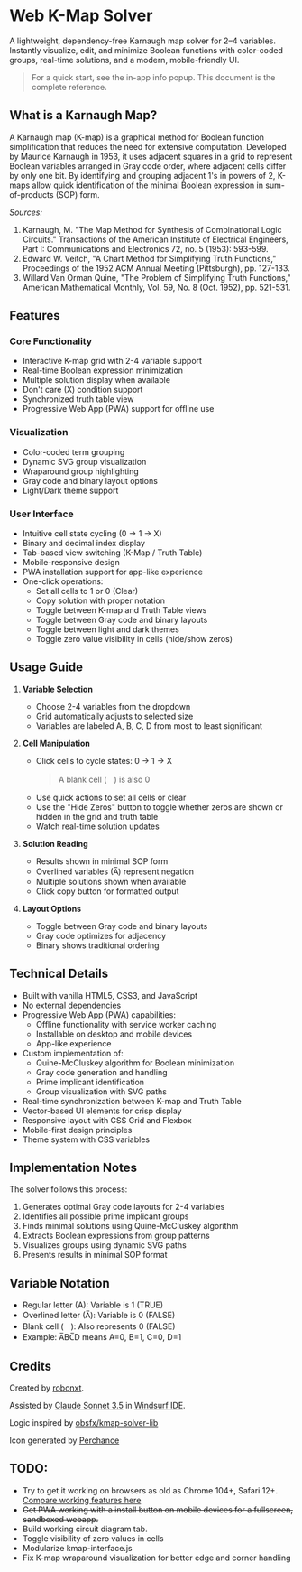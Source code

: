 # Web K-Map Solver
A lightweight, dependency-free Karnaugh map solver for 2–4 variables. Instantly visualize, edit, and minimize Boolean functions with color-coded groups, real-time solutions, and a modern, mobile-friendly UI.

> For a quick start, see the in-app info popup. This document is the complete reference.


## What is a Karnaugh Map?
A Karnaugh map (K-map) is a graphical method for Boolean function simplification that reduces the need for extensive computation. Developed by Maurice Karnaugh in 1953, it uses adjacent squares in a grid to represent Boolean variables arranged in Gray code order, where adjacent cells differ by only one bit. By identifying and grouping adjacent 1's in powers of 2, K-maps allow quick identification of the minimal Boolean expression in sum-of-products (SOP) form.

*Sources:*
1. Karnaugh, M. "The Map Method for Synthesis of Combinational Logic Circuits." Transactions of the American Institute of Electrical Engineers, Part I: Communications and Electronics 72, no. 5 (1953): 593-599.
2. Edward W. Veitch, "A Chart Method for Simplifying Truth Functions," Proceedings of the 1952 ACM Annual Meeting (Pittsburgh), pp. 127-133.
3. Willard Van Orman Quine, "The Problem of Simplifying Truth Functions," American Mathematical Monthly, Vol. 59, No. 8 (Oct. 1952), pp. 521-531.



## Features


### Core Functionality
- Interactive K-map grid with 2-4 variable support
- Real-time Boolean expression minimization
- Multiple solution display when available
- Don't care (X) condition support
- Synchronized truth table view
- Progressive Web App (PWA) support for offline use


### Visualization
- Color-coded term grouping
- Dynamic SVG group visualization
- Wraparound group highlighting
- Gray code and binary layout options
- Light/Dark theme support


### User Interface
- Intuitive cell state cycling (0 → 1 → X)
- Binary and decimal index display
- Tab-based view switching (K-Map / Truth Table)
- Mobile-responsive design
- PWA installation support for app-like experience
- One-click operations:
  - Set all cells to 1 or 0 (Clear)
  - Copy solution with proper notation
  - Toggle between K-map and Truth Table views
  - Toggle between Gray code and binary layouts
  - Toggle between light and dark themes
  - Toggle zero value visibility in cells (hide/show zeros)


## Usage Guide
1. **Variable Selection**
   - Choose 2-4 variables from the dropdown
   - Grid automatically adjusts to selected size
   - Variables are labeled A, B, C, D from most to least significant

2. **Cell Manipulation**
   - Click cells to cycle states: 0 → 1 → X
      > A blank cell (ㅤ) is also 0
   - Use quick actions to set all cells or clear
   - Use the "Hide Zeros" button to toggle whether zeros are shown or hidden in the grid and truth table
   - Watch real-time solution updates

3. **Solution Reading**
   - Results shown in minimal SOP form
   - Overlined variables (A̅) represent negation
   - Multiple solutions shown when available
   - Click copy button for formatted output

4. **Layout Options**
   - Toggle between Gray code and binary layouts
   - Gray code optimizes for adjacency
   - Binary shows traditional ordering


## Technical Details
- Built with vanilla HTML5, CSS3, and JavaScript
- No external dependencies
- Progressive Web App (PWA) capabilities:
  - Offline functionality with service worker caching
  - Installable on desktop and mobile devices
  - App-like experience 
- Custom implementation of:
  - Quine-McCluskey algorithm for Boolean minimization
  - Gray code generation and handling
  - Prime implicant identification
  - Group visualization with SVG paths
- Real-time synchronization between K-map and Truth Table
- Vector-based UI elements for crisp display
- Responsive layout with CSS Grid and Flexbox
- Mobile-first design principles
- Theme system with CSS variables


## Implementation Notes
The solver follows this process:
1. Generates optimal Gray code layouts for 2-4 variables
2. Identifies all possible prime implicant groups
3. Finds minimal solutions using Quine-McCluskey algorithm
4. Extracts Boolean expressions from group patterns
5. Visualizes groups using dynamic SVG paths
6. Presents results in minimal SOP format


## Variable Notation
- Regular letter (A): Variable is 1 (TRUE)
- Overlined letter (A̅): Variable is 0 (FALSE)
- Blank cell (ㅤ): Also represents 0 (FALSE)
- Example: A̅BC̅D means A=0, B=1, C=0, D=1


## Credits
Created by [robonxt](https://github.com/robonxt).

Assisted by [Claude Sonnet 3.5](https://www.anthropic.com) in [Windsurf IDE](https://www.windsurf.ai/).

Logic inspired by [obsfx/kmap-solver-lib](https://github.com/obsfx/kmap-solver-lib)

Icon generated by [Perchance](https://perchance.org/ai-icon-generator)


## TODO:
- Try to get it working on browsers as old as Chrome 104+, Safari 12+. [Compare working features here](https://caniuse.com/?compare=chrome+104,safari+12&compareCats=CSS,HTML5,JS,JS%20API,Other,Security,SVG)
- ~~Get PWA working with a install button on mobile devices for a fullscreen, sandboxed webapp.~~ 
- Build working circuit diagram tab.
- ~~Toggle visibility of zero values in cells~~
- Modularize kmap-interface.js
- Fix K-map wraparound visualization for better edge and corner handling
